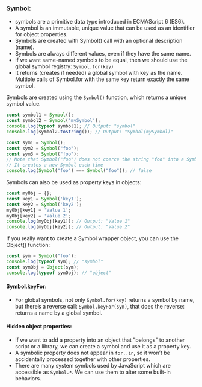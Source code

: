 ### Symbol:

* symbols are a primitive data type introduced in ECMAScript 6 (ES6).
* A symbol is an immutable, unique value that can be used as an identifier for object properties.
* Symbols are created with Symbol() call with an optional description (name).
* Symbols are always different values, even if they have the same name. 
* If we want same-named symbols to be equal, then we should use the global symbol registry: `Symbol.for(key)`
* It returns (creates if needed) a global symbol with key as the name. Multiple calls of Symbol.for with the same key return exactly the same symbol.

Symbols are created using the `Symbol()` function, which returns a unique symbol value. 
```js
const symbol1 = Symbol();
const symbol2 = Symbol('mySymbol');
console.log(typeof symbol1); // Output: "symbol"
console.log(symbol2.toString()); // Output: "Symbol(mySymbol)"

const sym1 = Symbol();
const sym2 = Symbol("foo");
const sym3 = Symbol("foo");
// Note that Symbol("foo") does not coerce the string "foo" into a Symbol. 
// It creates a new Symbol each time
console.log(Symbol("foo") === Symbol("foo")); // false
```

Symbols can also be used as property keys in objects:
```js
const myObj = {};
const key1 = Symbol('key1');
const key2 = Symbol('key2');
myObj[key1] = 'Value 1';
myObj[key2] = 'Value 2';
console.log(myObj[key1]); // Output: "Value 1"
console.log(myObj[key2]); // Output: "Value 2"
```

If you really want to create a Symbol wrapper object, you can use the Object() function:
```js
const sym = Symbol("foo");
console.log(typeof sym); // "symbol"
const symObj = Object(sym);
console.log(typeof symObj); // "object"
```

#### Symbol.keyFor: 
* For global symbols, not only `Symbol.for(key)` returns a symbol by name, but there’s a reverse call: `Symbol.keyFor(sym)`, that does the reverse: returns a name by a global symbol.

#### Hidden object properties: 
* If we want to add a property into an object that "belongs" to another script or a library, we can create a symbol and use it as a property key. 
* A symbolic property does not appear in `for..in`, so it won’t be accidentally processed together with other properties.
* There are many system symbols used by JavaScript which are accessible as `Symbol.*`. We can use them to alter some built-in behaviors.
